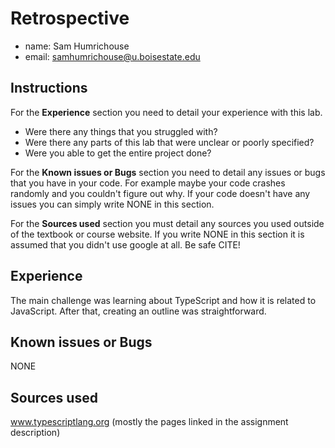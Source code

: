 # Retrospective

- name: Sam Humrichouse
- email: samhumrichouse@u.boisestate.edu

## Instructions

For the **Experience** section you need to detail your experience with this lab. 

- Were there any things that you struggled with? 
- Were there any parts of this lab that were unclear or poorly specified? 
- Were you able to get the entire project done?

For the **Known issues or Bugs** section you need to detail any issues or bugs that you have in your
code. For example maybe your code crashes randomly and you couldn't figure out why. If your code
doesn't have any issues you can simply write NONE in this section.

For the **Sources used** section you must detail any sources you used outside of the textbook or
course website. If you write NONE in this section it is assumed that you didn't use google at all.
Be safe CITE!

## Experience

The main challenge was learning about TypeScript and how it is related 
to JavaScript. After that, creating an outline was straightforward.

## Known issues or Bugs

NONE

## Sources used

www.typescriptlang.org (mostly the pages linked in the assignment description)
